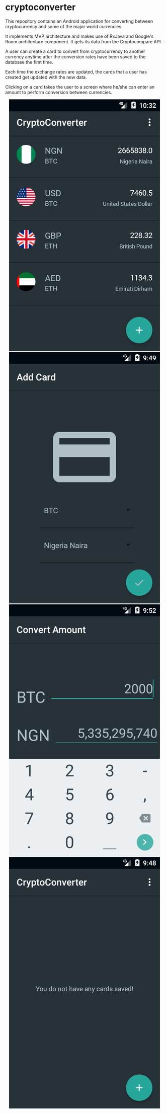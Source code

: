 # cryptoconverter

This repository contains an Android application for converting between cryptocurrency and some of the major world currencies. 

It implements MVP architecture and makes use of RxJava and Google's Room architecture component. It gets its data from the Cryptocompare API.

A user can create a card to convert from cryptocurrency to another currency anytime after the conversion rates have been saved
to the database the first time.

Each time the exchange rates are updated, the cards that a user has created get updated with the new data. 

Clicking on a card takes the user to a screen where he/she can enter an amount to perform conversion between currencies.

<p align="center">
  <img src="/screenshots/home.png">
  <img src="/screenshots/add_card.png">
  <img src="/screenshots/convert.png">
  <img src="/screenshots/home_empty.png">
</p>



